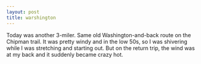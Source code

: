 ```yaml
---
layout: post
title: warshington
---
```


Today was another 3-miler. Same old Washington-and-back route on the Chipman trail. It was pretty windy and in the low 50s, so I was shivering while I was stretching and starting out. But on the return trip, the wind was at my back and it suddenly became crazy hot.
